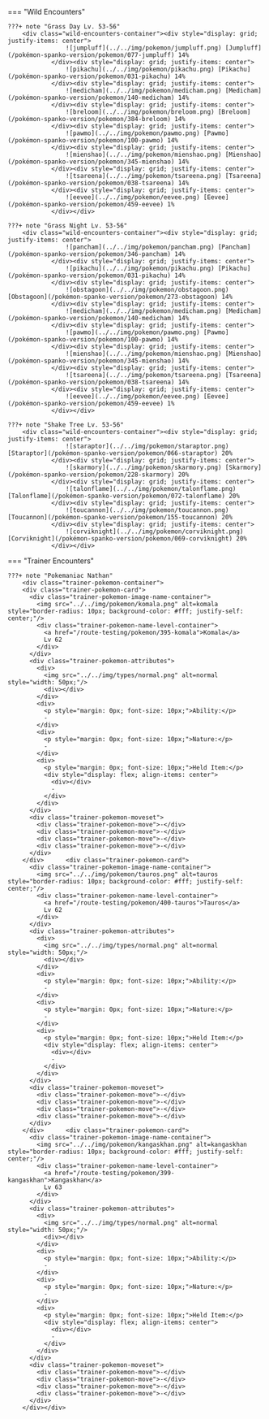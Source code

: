 

=== "Wild Encounters"


	???+ note "Grass Day Lv. 53-56"
		<div class="wild-encounters-container"><div style="display: grid; justify-items: center">
                    ![jumpluff](../../img/pokemon/jumpluff.png) [Jumpluff](/pokémon-spanko-version/pokemon/077-jumpluff) 14%
                </div><div style="display: grid; justify-items: center">
                    ![pikachu](../../img/pokemon/pikachu.png) [Pikachu](/pokémon-spanko-version/pokemon/031-pikachu) 14%
                </div><div style="display: grid; justify-items: center">
                    ![medicham](../../img/pokemon/medicham.png) [Medicham](/pokémon-spanko-version/pokemon/140-medicham) 14%
                </div><div style="display: grid; justify-items: center">
                    ![breloom](../../img/pokemon/breloom.png) [Breloom](/pokémon-spanko-version/pokemon/384-breloom) 14%
                </div><div style="display: grid; justify-items: center">
                    ![pawmo](../../img/pokemon/pawmo.png) [Pawmo](/pokémon-spanko-version/pokemon/100-pawmo) 14%
                </div><div style="display: grid; justify-items: center">
                    ![mienshao](../../img/pokemon/mienshao.png) [Mienshao](/pokémon-spanko-version/pokemon/345-mienshao) 14%
                </div><div style="display: grid; justify-items: center">
                    ![tsareena](../../img/pokemon/tsareena.png) [Tsareena](/pokémon-spanko-version/pokemon/038-tsareena) 14%
                </div><div style="display: grid; justify-items: center">
                    ![eevee](../../img/pokemon/eevee.png) [Eevee](/pokémon-spanko-version/pokemon/459-eevee) 1%
                </div></div>

	???+ note "Grass Night Lv. 53-56"
		<div class="wild-encounters-container"><div style="display: grid; justify-items: center">
                    ![pancham](../../img/pokemon/pancham.png) [Pancham](/pokémon-spanko-version/pokemon/346-pancham) 14%
                </div><div style="display: grid; justify-items: center">
                    ![pikachu](../../img/pokemon/pikachu.png) [Pikachu](/pokémon-spanko-version/pokemon/031-pikachu) 14%
                </div><div style="display: grid; justify-items: center">
                    ![obstagoon](../../img/pokemon/obstagoon.png) [Obstagoon](/pokémon-spanko-version/pokemon/273-obstagoon) 14%
                </div><div style="display: grid; justify-items: center">
                    ![medicham](../../img/pokemon/medicham.png) [Medicham](/pokémon-spanko-version/pokemon/140-medicham) 14%
                </div><div style="display: grid; justify-items: center">
                    ![pawmo](../../img/pokemon/pawmo.png) [Pawmo](/pokémon-spanko-version/pokemon/100-pawmo) 14%
                </div><div style="display: grid; justify-items: center">
                    ![mienshao](../../img/pokemon/mienshao.png) [Mienshao](/pokémon-spanko-version/pokemon/345-mienshao) 14%
                </div><div style="display: grid; justify-items: center">
                    ![tsareena](../../img/pokemon/tsareena.png) [Tsareena](/pokémon-spanko-version/pokemon/038-tsareena) 14%
                </div><div style="display: grid; justify-items: center">
                    ![eevee](../../img/pokemon/eevee.png) [Eevee](/pokémon-spanko-version/pokemon/459-eevee) 1%
                </div></div>

	???+ note "Shake Tree Lv. 53-56"
		<div class="wild-encounters-container"><div style="display: grid; justify-items: center">
                    ![staraptor](../../img/pokemon/staraptor.png) [Staraptor](/pokémon-spanko-version/pokemon/066-staraptor) 20%
                </div><div style="display: grid; justify-items: center">
                    ![skarmory](../../img/pokemon/skarmory.png) [Skarmory](/pokémon-spanko-version/pokemon/228-skarmory) 20%
                </div><div style="display: grid; justify-items: center">
                    ![talonflame](../../img/pokemon/talonflame.png) [Talonflame](/pokémon-spanko-version/pokemon/072-talonflame) 20%
                </div><div style="display: grid; justify-items: center">
                    ![toucannon](../../img/pokemon/toucannon.png) [Toucannon](/pokémon-spanko-version/pokemon/155-toucannon) 20%
                </div><div style="display: grid; justify-items: center">
                    ![corviknight](../../img/pokemon/corviknight.png) [Corviknight](/pokémon-spanko-version/pokemon/069-corviknight) 20%
                </div></div>

=== "Trainer Encounters"

	
	???+ note "Pokemaniac Nathan"
		<div class="trainer-pokemon-container">
		<div class="trainer-pokemon-card">
		  <div class="trainer-pokemon-image-name-container">
		    <img src="../../img/pokemon/komala.png" alt=komala style="border-radius: 10px; background-color: #fff; justify-self: center;"/>
		    <div class="trainer-pokemon-name-level-container">
		      <a href="/route-testing/pokemon/395-komala">Komala</a>
		      Lv 62
		    </div>
		  </div>
		  <div class="trainer-pokemon-attributes">
		    <div>
		      <img src="../../img/types/normal.png" alt=normal style="width: 50px;"/>
		      <div></div>
		    </div>
		    <div>
		      <p style="margin: 0px; font-size: 10px;">Ability:</p>
		      -
		    </div>
		    <div>
		      <p style="margin: 0px; font-size: 10px;">Nature:</p>
		      -
		    </div>
		    <div>
		      <p style="margin: 0px; font-size: 10px;">Held Item:</p>
		      <div style="display: flex; align-items: center">
		        <div></div>
		        -
		      </div>
		    </div>
		  </div>
		  <div class="trainer-pokemon-moveset">
		    <div class="trainer-pokemon-move">-</div>
		    <div class="trainer-pokemon-move">-</div>
		    <div class="trainer-pokemon-move">-</div>
		    <div class="trainer-pokemon-move">-</div>
		  </div>
		</div>		<div class="trainer-pokemon-card">
		  <div class="trainer-pokemon-image-name-container">
		    <img src="../../img/pokemon/tauros.png" alt=tauros style="border-radius: 10px; background-color: #fff; justify-self: center;"/>
		    <div class="trainer-pokemon-name-level-container">
		      <a href="/route-testing/pokemon/400-tauros">Tauros</a>
		      Lv 62
		    </div>
		  </div>
		  <div class="trainer-pokemon-attributes">
		    <div>
		      <img src="../../img/types/normal.png" alt=normal style="width: 50px;"/>
		      <div></div>
		    </div>
		    <div>
		      <p style="margin: 0px; font-size: 10px;">Ability:</p>
		      -
		    </div>
		    <div>
		      <p style="margin: 0px; font-size: 10px;">Nature:</p>
		      -
		    </div>
		    <div>
		      <p style="margin: 0px; font-size: 10px;">Held Item:</p>
		      <div style="display: flex; align-items: center">
		        <div></div>
		        -
		      </div>
		    </div>
		  </div>
		  <div class="trainer-pokemon-moveset">
		    <div class="trainer-pokemon-move">-</div>
		    <div class="trainer-pokemon-move">-</div>
		    <div class="trainer-pokemon-move">-</div>
		    <div class="trainer-pokemon-move">-</div>
		  </div>
		</div>		<div class="trainer-pokemon-card">
		  <div class="trainer-pokemon-image-name-container">
		    <img src="../../img/pokemon/kangaskhan.png" alt=kangaskhan style="border-radius: 10px; background-color: #fff; justify-self: center;"/>
		    <div class="trainer-pokemon-name-level-container">
		      <a href="/route-testing/pokemon/399-kangaskhan">Kangaskhan</a>
		      Lv 63
		    </div>
		  </div>
		  <div class="trainer-pokemon-attributes">
		    <div>
		      <img src="../../img/types/normal.png" alt=normal style="width: 50px;"/>
		      <div></div>
		    </div>
		    <div>
		      <p style="margin: 0px; font-size: 10px;">Ability:</p>
		      -
		    </div>
		    <div>
		      <p style="margin: 0px; font-size: 10px;">Nature:</p>
		      -
		    </div>
		    <div>
		      <p style="margin: 0px; font-size: 10px;">Held Item:</p>
		      <div style="display: flex; align-items: center">
		        <div></div>
		        -
		      </div>
		    </div>
		  </div>
		  <div class="trainer-pokemon-moveset">
		    <div class="trainer-pokemon-move">-</div>
		    <div class="trainer-pokemon-move">-</div>
		    <div class="trainer-pokemon-move">-</div>
		    <div class="trainer-pokemon-move">-</div>
		  </div>
		</div></div>
